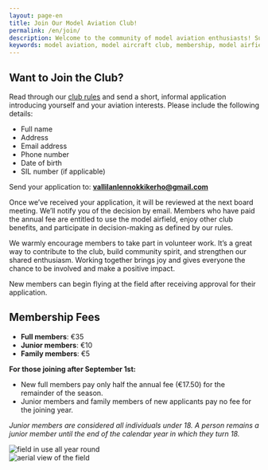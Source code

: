 ```yaml
---
layout: page-en
title: Join Our Model Aviation Club!
permalink: /en/join/
description: Welcome to the community of model aviation enthusiasts! Submit your membership application and start flying at our field. Members who have paid the membership fee are entitled to use the model airfield and other member benefits. Share your passion for model aircraft with us and enjoy our hobby together!
keywords: model aviation, model aircraft club, membership, model airfield, flying, community, hobby, Vallila model aviation club
---
```


## Want to Join the Club?

Read through our [club rules](/yhdistyksen-säännöt/) and send a short, informal application introducing yourself and your aviation interests. Please include the following details:

- Full name  
- Address  
- Email address  
- Phone number  
- Date of birth  
- SIL number (if applicable)

Send your application to: **<vallilanlennokkikerho@gmail.com>**

Once we’ve received your application, it will be reviewed at the next board meeting. We’ll notify you of the decision by email. Members who have paid the annual fee are entitled to use the model airfield, enjoy other club benefits, and participate in decision-making as defined by our rules.

We warmly encourage members to take part in volunteer work. It’s a great way to contribute to the club, build community spirit, and strengthen our shared enthusiasm. Working together brings joy and gives everyone the chance to be involved and make a positive impact.

New members can begin flying at the field after receiving approval for their application.

## Membership Fees

- **Full members**: €35  
- **Junior members**: €10  
- **Family members**: €5  

**For those joining after September 1st:**

- New full members pay only half the annual fee (€17.50) for the remainder of the season.
- Junior members and family members of new applicants pay no fee for the joining year.

*Junior members are considered all individuals under 18. A person remains a junior member until the end of the calendar year in which they turn 18.*

<div class="image-container">
<img src="/images/lennokkikuvia/talvilennätys.jpg" alt="field in use all year round" />
</div>
<div class="image-container">
<img src="/images/lennokkikuvia/lennokkikenttä-3.jpg" alt="aerial view of the field" />
</div>
